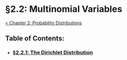 # §2.2: Multinomial Variables
[< Chapter 2: Probability Distributions](../README.md)

## Table of Contents:
* ### [§2.2.1: The Dirichlet Distribution](./2.2.1_The-Dirichlet-Distribution.ipynb)